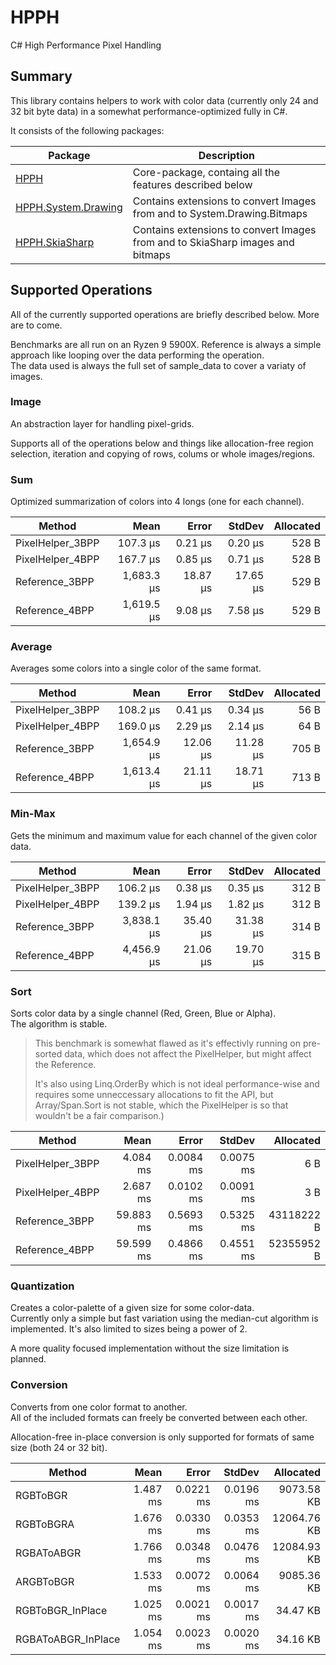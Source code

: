 ﻿# HPPH

C# High Performance Pixel Handling 


## Summary

This library contains helpers to work with color data (currently only 24 and 32 bit byte data) in a somewhat performance-optimized fully in C#.   

It consists of the following packages:

| Package                                                                   | Description                                                                    |
|---------------------------------------------------------------------------|--------------------------------------------------------------------------------|
| [HPPH](https://www.nuget.org/packages/HPPH)                               | Core-package, containg all the features described below                        |
| [HPPH.System.Drawing](https://www.nuget.org/packages/HPPH.System.Drawing) | Contains extensions to convert Images from and to System.Drawing.Bitmaps       |
| [HPPH.SkiaSharp](https://www.nuget.org/packages/HPPH.SkiaSharp)           | Contains extensions to convert Images from and to SkiaSharp images and bitmaps |

## Supported Operations

All of the currently supported operations are briefly described below. More are to come.   

Benchmarks are all run on an Ryzen 9 5900X. Reference is always a simple approach like looping over the data performing the operation.    
The data used is always the full set of sample_data to cover a variaty of images.    


### Image
An abstraction layer for handling pixel-grids.   

Supports all of the operations below and things like allocation-free region selection, iteration and copying of rows, colums or whole images/regions.


### Sum

Optimized summarization of colors into 4 longs (one for each channel).

| Method           | Mean       | Error    | StdDev   | Allocated |
|----------------- |-----------:|---------:|---------:|----------:|
| PixelHelper_3BPP |   107.3 μs |  0.21 μs |  0.20 μs |     528 B |
| PixelHelper_4BPP |   167.7 μs |  0.85 μs |  0.71 μs |     528 B |
| Reference_3BPP   | 1,683.3 μs | 18.87 μs | 17.65 μs |     529 B |
| Reference_4BPP   | 1,619.5 μs |  9.08 μs |  7.58 μs |     529 B |


### Average

Averages some colors into a single color of the same format.

| Method           | Mean       | Error    | StdDev   | Allocated |
|----------------- |-----------:|---------:|---------:|----------:|
| PixelHelper_3BPP |   108.2 μs |  0.41 μs |  0.34 μs |      56 B |
| PixelHelper_4BPP |   169.0 μs |  2.29 μs |  2.14 μs |      64 B |
| Reference_3BPP   | 1,654.9 μs | 12.06 μs | 11.28 μs |     705 B |
| Reference_4BPP   | 1,613.4 μs | 21.11 μs | 18.71 μs |     713 B |


### Min-Max

Gets the minimum and maximum value for each channel of the given color data.

| Method           | Mean       | Error    | StdDev   | Allocated |
|----------------- |-----------:|---------:|---------:|----------:|
| PixelHelper_3BPP |   106.2 μs |  0.38 μs |  0.35 μs |     312 B |
| PixelHelper_4BPP |   139.2 μs |  1.94 μs |  1.82 μs |     312 B |
| Reference_3BPP   | 3,838.1 μs | 35.40 μs | 31.38 μs |     314 B |
| Reference_4BPP   | 4,456.9 μs | 21.06 μs | 19.70 μs |     315 B |


### Sort

Sorts color data by a single channel (Red, Green, Blue or Alpha).   
The algorithm is stable.

> This benchmark is somewhat flawed as it's effectivly running on pre-sorted data, which does not affect the PixelHelper, but might affect the Reference.   
>
> It's also using Linq.OrderBy which is not ideal performance-wise and requires some unneccessary allocations to fit the API, but Array/Span.Sort is not stable, which the PixelHelper is so that wouldn't be a fair comparison.)

| Method           | Mean      | Error     | StdDev    | Allocated  |
|----------------- |----------:|----------:|----------:|-----------:|
| PixelHelper_3BPP |  4.084 ms | 0.0084 ms | 0.0075 ms |        6 B |
| PixelHelper_4BPP |  2.687 ms | 0.0102 ms | 0.0091 ms |        3 B |
| Reference_3BPP   | 59.883 ms | 0.5693 ms | 0.5325 ms | 43118222 B |
| Reference_4BPP   | 59.599 ms | 0.4866 ms | 0.4551 ms | 52355952 B |


### Quantization

Creates a color-palette of a given size for some color-data.   
Currently only a simple but fast variation using the median-cut algorithm is implemented. It's also limited to sizes being a power of 2.   

A more quality focused implementation without the size limitation is planned.


### Conversion

Converts from one color format to another.   
All of the included formats can freely be converted between each other.   

Allocation-free in-place conversion is only supported for formats of same size (both 24 or 32 bit).

| Method             | Mean     | Error     | StdDev    | Allocated   |
|------------------- |---------:|----------:|----------:|------------:|
| RGBToBGR           | 1.487 ms | 0.0221 ms | 0.0196 ms |  9073.58 KB |
| RGBToBGRA          | 1.676 ms | 0.0330 ms | 0.0353 ms | 12064.76 KB |
| RGBAToABGR         | 1.766 ms | 0.0348 ms | 0.0476 ms | 12084.93 KB |
| ARGBToBGR          | 1.533 ms | 0.0072 ms | 0.0064 ms |  9085.36 KB |
| RGBToBGR_InPlace   | 1.025 ms | 0.0021 ms | 0.0017 ms |    34.47 KB |
| RGBAToABGR_InPlace | 1.054 ms | 0.0023 ms | 0.0020 ms |    34.16 KB |
